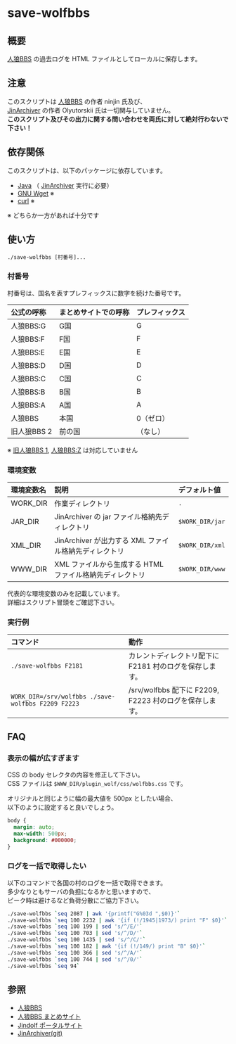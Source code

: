 save-wolfbbs
============

概要
----

[人狼BBS](http://ninjinix.com/) の過去ログを HTML ファイルとしてローカルに保存します。

注意
----

このスクリプトは [人狼BBS](http://ninjinix.com/) の作者 ninjin 氏及び、  
[JinArchiver](https://ja.osdn.net/projects/jindolf/scm/git/JinArchiver/) の作者 Olyutorskii 氏は一切関与していません。  
**このスクリプト及びその出力に関する問い合わせを両氏に対して絶対行わないで下さい！**

依存関係
--------

このスクリプトは、以下のパッケージに依存しています。

* [Java](https://www.java.com/) （ [JinArchiver](https://ja.osdn.net/projects/jindolf/scm/git/JinArchiver/) 実行に必要）
* [GNU Wget](https://www.gnu.org/software/wget/) ※
* [curl](https://curl.se/) ※

※ どちらか一方があれば十分です

使い方
------

```
./save-wolfbbs [村番号]...
```

### 村番号

村番号は、国名を表すプレフィックスに数字を続けた番号です。

公式の呼称  | まとめサイトでの呼称 | プレフィックス
:---------- | :------------------- | :-------------
人狼BBS:G   | G国                  | G
人狼BBS:F   | F国                  | F
人狼BBS:E   | E国                  | E
人狼BBS:D   | D国                  | D
人狼BBS:C   | C国                  | C
人狼BBS:B   | B国                  | B
人狼BBS:A   | A国                  | A
人狼BBS     | 本国                 | 0（ゼロ）
旧人狼BBS 2 | 前の国               | （なし）

※ [旧人狼BBS 1](http://ninjinix.x0.com/wolf_old/), [人狼BBS:Z](https://ninjinix.x0.com/wolfz/) は対応していません

### 環境変数

環境変数名 | 説明                                                     | デフォルト値
:--------- | :------------------------------------------------------- | :-----------
WORK_DIR   | 作業ディレクトリ                                         | `.`
JAR_DIR    | JinArchiver の jar ファイル格納先ディレクトリ            | `$WORK_DIR/jar`
XML_DIR    | JinArchiver が出力する XML ファイル格納先ディレクトリ    | `$WORK_DIR/xml`
WWW_DIR    | XML ファイルから生成する HTML ファイル格納先ディレクトリ | `$WORK_DIR/www`

代表的な環境変数のみを記載しています。  
詳細はスクリプト冒頭をご確認下さい。

### 実行例

コマンド                                           | 動作
:------------------------------------------------- | :---
`./save-wolfbbs F2181`                             | カレントディレクトリ配下に F2181 村のログを保存します。
`WORK_DIR=/srv/wolfbbs ./save-wolfbbs F2209 F2223` | /srv/wolfbbs 配下に F2209, F2223 村のログを保存します。

FAQ
----

### 表示の幅が広すぎます

CSS の body セレクタの内容を修正して下さい。  
CSS ファイルは `$WWW_DIR/plugin_wolf/css/wolfbbs.css` です。

オリジナルと同じように幅の最大値を 500px としたい場合、  
以下のように設定すると良いでしょう。

```css
body {
  margin: auto;
  max-width: 500px;
  background: #000000;
}
```

### ログを一括で取得したい

以下のコマンドで各国の村のログを一括で取得できます。   
多少なりともサーバの負担になるかと思いますので、  
ピーク時は避けるなど負荷分散にご協力下さい。

```sh
./save-wolfbbs `seq 2087 | awk '{printf("G%03d ",$0)}'`                # G国（ G001 ～ G2087 ）
./save-wolfbbs `seq 100 2232 | awk '{if (!/1945|1973/) print "F" $0}'` # F国（ F100 ～ F2232、 F1945, F1973 は欠番）
./save-wolfbbs `seq 100 199 | sed 's/^/E/'`                            # E国（ E100 ～ E199 ）
./save-wolfbbs `seq 100 703 | sed 's/^/D/'`                            # D国（ D100 ～ D703 ）
./save-wolfbbs `seq 100 1435 | sed 's/^/C/'`                           # C国（ C100 ～ C1435 ）
./save-wolfbbs `seq 100 182 | awk '{if (!/149/) print "B" $0}'`        # B国（ B100 ～ B182、 B149 は欠番）
./save-wolfbbs `seq 100 366 | sed 's/^/A/'`                            # A国（ A100 ～ A366 ）
./save-wolfbbs `seq 100 744 | sed 's/^/0/'`                            # 本国（ 0100 ～ 0366 ）
./save-wolfbbs `seq 94`                                                # 前の国（ 1 ～ 94 ）
```

参照
----

* [人狼BBS](http://ninjinix.com/)
* [人狼BBS まとめサイト](https://wolfbbs.jp/)
* [Jindolf ポータルサイト](http://jindolf.osdn.jp/)
* [JinArchiver(git)](https://ja.osdn.net/projects/jindolf/scm/git/JinArchiver/)
